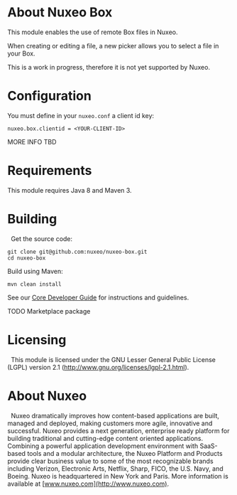 # About Nuxeo Box

This module enables the use of remote Box files in Nuxeo.

When creating or editing a file, a new picker allows you to select a file in your Box.

This is a work in progress, therefore it is not yet supported by Nuxeo.

# Configuration

You must define in your `nuxeo.conf` a client id key:

    nuxeo.box.clientid = <YOUR-CLIENT-ID>

MORE INFO TBD

# Requirements

This module requires Java 8 and Maven 3.

# Building
 
Get the source code:

    git clone git@github.com:nuxeo/nuxeo-box.git
    cd nuxeo-box

Build using Maven:

    mvn clean install

See our [Core Developer Guide](http://doc.nuxeo.com/x/B4BH) for instructions and guidelines.

TODO Marketplace package

# Licensing
 
This module is licensed under the GNU Lesser General Public License (LGPL) version 2.1 (http://www.gnu.org/licenses/lgpl-2.1.html).
 
# About Nuxeo
 
Nuxeo dramatically improves how content-based applications are built, managed and deployed, making customers more agile, innovative and successful. Nuxeo provides a next generation, enterprise ready platform for building traditional and cutting-edge content oriented applications. Combining a powerful application development environment with
SaaS-based tools and a modular architecture, the Nuxeo Platform and Products provide clear business value to some of the most recognizable brands including Verizon, Electronic Arts, Netflix, Sharp, FICO, the U.S. Navy, and Boeing. Nuxeo is headquartered in New York and Paris.
More information is available at [www.nuxeo.com](http://www.nuxeo.com).
